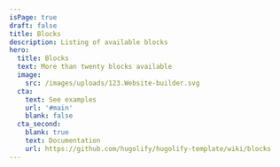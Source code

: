 ```yaml
---
isPage: true
draft: false
title: Blocks
description: Listing of available blocks
hero:
  title: Blocks
  text: More than twenty blocks available
  image:
    src: /images/uploads/123.Website-builder.svg
  cta:
    text: See examples
    url: '#main'
    blank: false
  cta_second:
    blank: true
    text: Documentation
    url: https://github.com/hugolify/hugolify-template/wiki/blocks
---
```

